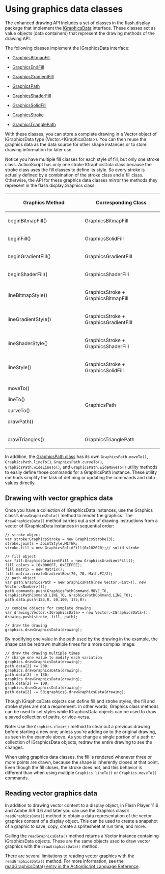 # Using graphics data classes

<div>

The enhanced drawing API includes a set of classes in the flash.display package
that implement the <a
href="http://help.adobe.com/en_US/FlashPlatform/reference/actionscript/3/flash/display/IGraphicsData.html"
target="_self">IGraphicsData</a> interface. These classes act as value objects
(data containers) that represent the drawing methods of the drawing API.

<div>

The following classes implement the IGraphicsData interface:

- [GraphicsBitmapFill](http://help.adobe.com/en_US/Flash/CS5/AS3LR/flash/display/GraphicsBitmapFill.html)

- [GraphicsEndFill](http://help.adobe.com/en_US/Flash/CS5/AS3LR/flash/display/GraphicsEndFill.html)

- [GraphicsGradientFill](http://help.adobe.com/en_US/Flash/CS5/AS3LR/flash/display/GraphicsGradientFill.html)

- [GraphicsPath](http://help.adobe.com/en_US/Flash/CS5/AS3LR/flash/display/GraphicsPath.html)

- [GraphicsShaderFill](http://help.adobe.com/en_US/Flash/CS5/AS3LR/flash/display/GraphicsShaderFill.html)

- [GraphicsSolidFill](http://help.adobe.com/en_US/Flash/CS5/AS3LR/flash/display/GraphicsSolidFill.html)

- [GraphicsStroke](http://help.adobe.com/en_US/Flash/CS5/AS3LR/flash/display/GraphicsStroke.html)

- [GraphicsTrianglePath](http://help.adobe.com/en_US/Flash/CS5/AS3LR/flash/display/GraphicsTrianglePath.html)

</div>

With these classes, you can store a complete drawing in a Vector object of
IGraphicsData type (Vector.\<IGraphicsData\>). You can then reuse the graphics
data as the data source for other shape instances or to store drawing
information for later use.

Notice you have multiple fill classes for each style of fill, but only one
stroke class. ActionScript has only one stroke IGraphicsData class because the
stroke class uses the fill classes to define its style. So every stroke is
actually defined by a combination of the stroke class and a fill class.
Otherwise, the API for these graphics data classes mirror the methods they
represent in the flash.display.Graphics class:

<div>

<div>

<table>
<colgroup>
<col style="width: 50%" />
<col style="width: 50%" />
</colgroup>
<thead>
<tr class="header">
<th><p>Graphics Method</p></th>
<th><p>Corresponding Class</p></th>
</tr>
</thead>
<tbody>
<tr class="odd">
<td headers="d17e19098 "><p>beginBitmapFill()</p></td>
<td headers="d17e19101 "><p>GraphicsBitmapFill</p></td>
</tr>
<tr class="even">
<td headers="d17e19098 "><p>beginFill()</p></td>
<td headers="d17e19101 "><p>GraphicsSolidFill</p></td>
</tr>
<tr class="odd">
<td headers="d17e19098 "><p>beginGradientFill()</p></td>
<td headers="d17e19101 "><p>GraphicsGradientFill</p></td>
</tr>
<tr class="even">
<td headers="d17e19098 "><p>beginShaderFill()</p></td>
<td headers="d17e19101 "><p>GraphicsShaderFill</p></td>
</tr>
<tr class="odd">
<td headers="d17e19098 "><p>lineBitmapStyle()</p></td>
<td headers="d17e19101 "><p>GraphicsStroke + GraphicsBitmapFill</p></td>
</tr>
<tr class="even">
<td headers="d17e19098 "><p>lineGradientStyle()</p></td>
<td headers="d17e19101 "><p>GraphicsStroke + GraphicsGradientFill</p></td>
</tr>
<tr class="odd">
<td headers="d17e19098 "><p>lineShaderStyle()</p></td>
<td headers="d17e19101 "><p>GraphicsStroke + GraphicsShaderFill</p></td>
</tr>
<tr class="even">
<td headers="d17e19098 "><p>lineStyle()</p></td>
<td headers="d17e19101 "><p>GraphicsStroke + GraphicsSolidFill</p></td>
</tr>
<tr class="odd">
<td headers="d17e19098 "><p>moveTo()</p>
<p>lineTo()</p>
<p>curveTo()</p>
<p>drawPath()</p></td>
<td headers="d17e19101 "><p>GraphicsPath</p></td>
</tr>
<tr class="even">
<td headers="d17e19098 "><p>drawTriangles()</p></td>
<td headers="d17e19101 "><p>GraphicsTrianglePath</p></td>
</tr>
</tbody>
</table>

</div>

</div>

In addition, the <a
href="http://help.adobe.com/en_US/FlashPlatform/reference/actionscript/3/flash/display/GraphicsPath.html"
target="_self">GraphicsPath class</a> has its own `GraphicsPath.moveTo()`,
`GraphicsPath.lineTo()`, `GraphicsPath.curveTo()`, `GraphicsPath.wideLineTo()`,
and `GraphicsPath.wideMoveTo()` utility methods to easily define those commands
for a GraphicsPath instance. These utility methods simplify the task of defining
or updating the commands and data values directly.

</div>

<div>

## Drawing with vector graphics data

<div>

Once you have a collection of IGraphicsData instances, use the Graphics class’s
`drawGraphicsData()` method to render the graphics. The `drawGraphicsData()`
method carries out a set of drawing instructions from a vector of IGraphicsData
instances in sequential order:

    // stroke object
    var stroke:GraphicsStroke = new GraphicsStroke(3);
    stroke.joints = JointStyle.MITER;
    stroke.fill = new GraphicsSolidFill(0x102020);// solid stroke

    // fill object
    var fill:GraphicsGradientFill = new GraphicsGradientFill();
    fill.colors = [0x0000FF, 0xEEFFEE];
    fill.matrix = new Matrix();
    fill.matrix.createGradientBox(70, 70, Math.PI/2);
    // path object
    var path:GraphicsPath = new GraphicsPath(new Vector.<int>(), new Vector.<Number>());
    path.commands.push(GraphicsPathCommand.MOVE_TO, GraphicsPathCommand.LINE_TO, GraphicsPathCommand.LINE_TO);
    path.data.push(125,0, 50,100, 175,0);

    // combine objects for complete drawing
    var drawing:Vector.<IGraphicsData> = new Vector.<IGraphicsData>();
    drawing.push(stroke, fill, path);

    // draw the drawing
    graphics.drawGraphicsData(drawing);

By modifying one value in the path used by the drawing in the example, the shape
can be redrawn multiple times for a more complex image:

    // draw the drawing multiple times
    // change one value to modify each variation
    graphics.drawGraphicsData(drawing);
    path.data[2] += 200;
    graphics.drawGraphicsData(drawing);
    path.data[2] -= 150;
    graphics.drawGraphicsData(drawing);
    path.data[2] += 100;
    graphics.drawGraphicsData(drawing);
    path.data[2] -= 50;graphicsS.drawGraphicsData(drawing);

Though IGraphicsData objects can define fill and stroke styles, the fill and
stroke styles are not a requirement. In other words, Graphics class methods can
be used to set styles while IGraphicsData objects can be used to draw a saved
collection of paths, or vice-versa.

<div>

Note: Use the `Graphics.clear()` method to clear out a previous drawing before
starting a new one; unless you're adding on to the original drawing, as seen in
the example above. As you change a single portion of a path or collection of
IGraphicsData objects, redraw the entire drawing to see the changes.

</div>

When using graphics data classes, the fill is rendered whenever three or more
points are drawn, because the shape is inherently closed at that point. Even
though the fill closes, the stroke does not, and this behavior is different than
when using multiple `Graphics.lineTo()` or `Graphics.moveTo()` commands.

</div>

</div>

<div>

## Reading vector graphics data

<div>

In addition to drawing vector content to a display object, in Flash Player 11.6
and Adobe AIR 3.6 and later you can use the Graphics class’s
`readGraphicsData()` method to obtain a data representation of the vector
graphics content of a display object. This can be used to create a snapshot of a
graphic to save, copy, create a spritesheet at run time, and more.

Calling the `readGraphicsData()` method returns a Vector instance containing
IGraphicsData objects. These are the same objects used to draw vector graphics
with the `drawGraphicsData()` method.

There are several limitations to reading vector graphics with the
`readGraphicsData()` method. For more information, see the <a
href="http://help.adobe.com/en_US/FlashPlatform/reference/actionscript/3/flash/display/Graphics.html#readGraphicsData()"
target="_self">readGraphicsData() entry in the ActionScript Language
Reference</a>.

</div>

</div>
